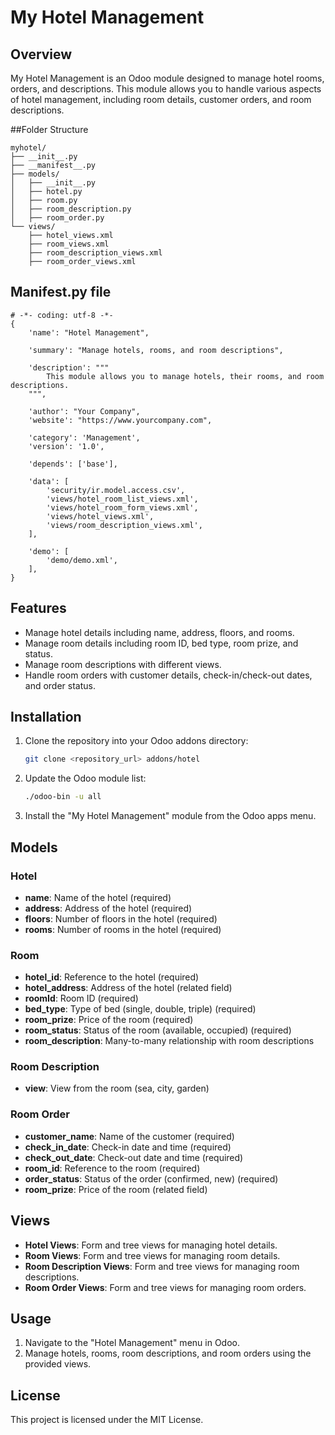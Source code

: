 # My Hotel Management

## Overview
My Hotel Management is an Odoo module designed to manage hotel rooms, orders, and descriptions. This module allows you to handle various aspects of hotel management, including room details, customer orders, and room descriptions.

##Folder Structure
```plaintext
myhotel/
├── __init__.py
├── __manifest__.py
├── models/
│   ├── __init__.py
│   ├── hotel.py
│   ├── room.py
│   ├── room_description.py
│   ├── room_order.py
└── views/
    ├── hotel_views.xml
    ├── room_views.xml
    ├── room_description_views.xml
    ├── room_order_views.xml
```

## __Manifest__.py file 
```
# -*- coding: utf-8 -*-
{
    'name': "Hotel Management",

    'summary': "Manage hotels, rooms, and room descriptions",

    'description': """
        This module allows you to manage hotels, their rooms, and room descriptions.
    """,

    'author': "Your Company",
    'website': "https://www.yourcompany.com",

    'category': 'Management',
    'version': '1.0',

    'depends': ['base'],

    'data': [
        'security/ir.model.access.csv',
        'views/hotel_room_list_views.xml',
        'views/hotel_room_form_views.xml',
        'views/hotel_views.xml',
        'views/room_description_views.xml',
    ],

    'demo': [
        'demo/demo.xml',
    ],
}
```

## Features
- Manage hotel details including name, address, floors, and rooms.
- Manage room details including room ID, bed type, room prize, and status.
- Manage room descriptions with different views.
- Handle room orders with customer details, check-in/check-out dates, and order status.

## Installation
1. Clone the repository into your Odoo addons directory:
    ```bash
    git clone <repository_url> addons/hotel
    ```
2. Update the Odoo module list:
    ```bash
    ./odoo-bin -u all
    ```
3. Install the "My Hotel Management" module from the Odoo apps menu.

## Models
### Hotel
- **name**: Name of the hotel (required)
- **address**: Address of the hotel (required)
- **floors**: Number of floors in the hotel (required)
- **rooms**: Number of rooms in the hotel (required)

### Room
- **hotel_id**: Reference to the hotel (required)
- **hotel_address**: Address of the hotel (related field)
- **roomId**: Room ID (required)
- **bed_type**: Type of bed (single, double, triple) (required)
- **room_prize**: Price of the room (required)
- **room_status**: Status of the room (available, occupied) (required)
- **room_description**: Many-to-many relationship with room descriptions

### Room Description
- **view**: View from the room (sea, city, garden)

### Room Order
- **customer_name**: Name of the customer (required)
- **check_in_date**: Check-in date and time (required)
- **check_out_date**: Check-out date and time (required)
- **room_id**: Reference to the room (required)
- **order_status**: Status of the order (confirmed, new) (required)
- **room_prize**: Price of the room (related field)

## Views
- **Hotel Views**: Form and tree views for managing hotel details.
- **Room Views**: Form and tree views for managing room details.
- **Room Description Views**: Form and tree views for managing room descriptions.
- **Room Order Views**: Form and tree views for managing room orders.

## Usage
1. Navigate to the "Hotel Management" menu in Odoo.
2. Manage hotels, rooms, room descriptions, and room orders using the provided views.

## License
This project is licensed under the MIT License.